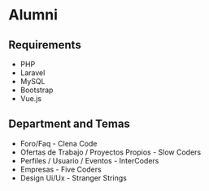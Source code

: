 # Alumni 

Requirements 
-----------
* PHP
* Laravel
* MySQL
* Bootstrap
* Vue.js

Department and Temas 
----------------
* Foro/Faq - Clena Code
* Ofertas de Trabajo / Proyectos Propios - Slow Coders
* Perfiles / Usuario / Eventos - InterCoders
* Empresas - Five Coders
* Design Ui/Ux - Stranger Strings


